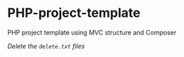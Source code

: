 # PHP-project-template

PHP project template using MVC structure and Composer

<i>Delete the `delete.txt` files</i>
